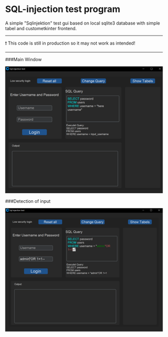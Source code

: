 # SQL-injection test program
A simple "Sqlinjektion" test gui based on local sqlite3 database with simple tabel and custometkinter frontend.

---
❗ This code is still in production so it may not work as intended!

---
###Main Window

![Main look](https://github.com/fennekdev/sql_injection_testgui/blob/main/screenshots/screenshot_1.PNG)

###Detection of input

![Main look](https://github.com/fennekdev/sql_injection_testgui/blob/main/screenshots/screenshot_2.PNG)
